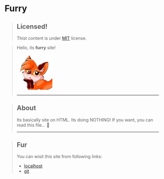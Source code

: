 # Furry

> ## Licensed!
> Thist content is under [MIT](LICENSE "Go to this LICENSE file.") license.

> Hello, its **furry** site!
> 
> <img src="source/cutie%20fox.png" width="25%" height="25%">
> <hr>

> ## About
> Its basically site on HTML. Its doing NOTHING! If you want, you can read this file... 🤯
> <hr>

> ## Fur
> You can wisit this site from following links:
> - [localhost](https://google.com/ "Run a localhost!")
> - [git](https://github.com/ "Github.")
